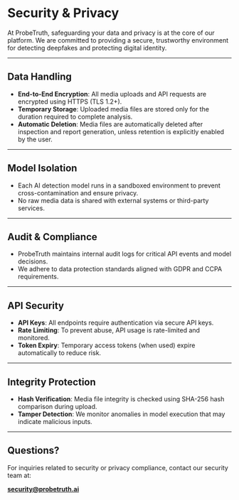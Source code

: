 # Security & Privacy

At ProbeTruth, safeguarding your data and privacy is at the core of our platform. We are committed to providing a secure, trustworthy environment for detecting deepfakes and protecting digital identity.

---

## Data Handling

- **End-to-End Encryption**: All media uploads and API requests are encrypted using HTTPS (TLS 1.2+).
- **Temporary Storage**: Uploaded media files are stored only for the duration required to complete analysis.
- **Automatic Deletion**: Media files are automatically deleted after inspection and report generation, unless retention is explicitly enabled by the user.

---

## Model Isolation

- Each AI detection model runs in a sandboxed environment to prevent cross-contamination and ensure privacy.
- No raw media data is shared with external systems or third-party services.

---

## Audit & Compliance

- ProbeTruth maintains internal audit logs for critical API events and model decisions.
- We adhere to data protection standards aligned with GDPR and CCPA requirements.

---

## API Security

- **API Keys**: All endpoints require authentication via secure API keys.
- **Rate Limiting**: To prevent abuse, API usage is rate-limited and monitored.
- **Token Expiry**: Temporary access tokens (when used) expire automatically to reduce risk.

---

## Integrity Protection

- **Hash Verification**: Media file integrity is checked using SHA-256 hash comparison during upload.
- **Tamper Detection**: We monitor anomalies in model execution that may indicate malicious inputs.

---

## Questions?

For inquiries related to security or privacy compliance, contact our security team at:

 **security@probetruth.ai**
